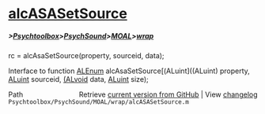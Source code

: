 # [alcASASetSource](alcASASetSource)
##### >[Psychtoolbox](Psychtoolbox)>[PsychSound](PsychSound)>[MOAL](MOAL)>[wrap](wrap)

rc = alcAsaSetSource(property, sourceid, data);  
  
Interface to function [ALEnum](ALEnum) alcAsaSetSource[(ALuint]((ALuint) property, [ALuint](ALuint) sourceid, [(ALvoid]((ALvoid)\*) data, [ALuint](ALuint) size);  




<div class="code_header" style="text-align:right;">
  <span style="float:left;">Path&nbsp;&nbsp;</span> <span class="counter">Retrieve <a href=
  "https://raw.github.com/Psychtoolbox-3/Psychtoolbox-3/beta/Psychtoolbox/PsychSound/MOAL/wrap/alcASASetSource.m">current version from GitHub</a> | View <a href=
  "https://github.com/Psychtoolbox-3/Psychtoolbox-3/commits/beta/Psychtoolbox/PsychSound/MOAL/wrap/alcASASetSource.m">changelog</a></span>
</div>
<div class="code">
  <code>Psychtoolbox/PsychSound/MOAL/wrap/alcASASetSource.m</code>
</div>

